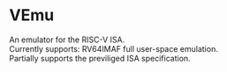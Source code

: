 # VEmu
An emulator for the RISC-V ISA.  
Currently supports: RV64IMAF full user-space emulation.  
Partially supports the previliged ISA specification.
